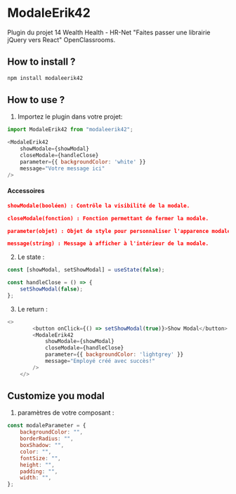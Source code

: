 # ModaleErik42

Plugin du projet 14 Wealth Health - HR-Net "Faites passer une librairie jQuery vers React" OpenClassrooms.

## How to install ?

```cmd
npm install modaleerik42
```

## How to use ?

1. Importez le plugin dans votre projet:

```javascript
import ModaleErik42 from "modaleerik42";
```
```javascript
<ModaleErik42
    showModale={showModal}
    closeModale={handleClose}
    parameter={{ backgroundColor: 'white' }}
    message="Votre message ici"
/>
```
#### Accessoires
```json
showModale(booléen) : Contrôle la visibilité de la modale.

closeModale(fonction) : Fonction permettant de fermer la modale.

parameter(objet) : Objet de style pour personnaliser l'apparence modale.

message(string) : Message à afficher à l'intérieur de la modale.
```

2. Le state :

```javascript
const [showModal, setShowModal] = useState(false);

const handleClose = () => {
    setShowModal(false);
};
```

3. Le return :

```javascript
<>
        <button onClick={() => setShowModal(true)}>Show Modal</button>
        <ModaleErik42
            showModale={showModal}
            closeModale={handleClose}
            parameter={{ backgroundColor: 'lightgrey' }}
            message="Employé créé avec succès!"
        />
    </>
```

## Customize you modal

1. paramètres de votre composant :

```javascript
const modaleParameter = {
	backgroundColor: "",
	borderRadius: "",
	boxShadow: "",
	color: "",
	fontSize: "",
	height: "",
	padding: "",
	width: "",
};
```
